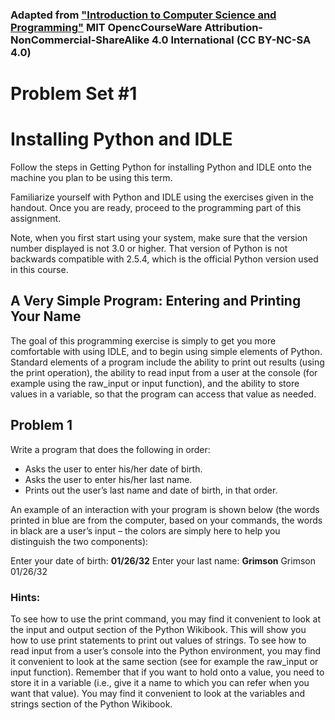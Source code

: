 ### Adapted from ["Introduction to Computer Science and Programming"](http://ocw.mit.edu/courses/electrical-engineering-and-computer-science/6-00sc-introduction-to-computer-science-and-programming-spring-2011/index.htm) MIT OpencCourseWare Attribution-NonCommercial-ShareAlike 4.0 International (CC BY-NC-SA 4.0)

# Problem Set #1

# Installing Python and IDLE
Follow the steps in Getting Python for installing Python and IDLE onto the machine you plan to be
using this term.

Familiarize yourself with Python and IDLE using the exercises given in the handout. Once you are
ready, proceed to the programming part of this assignment.

Note, when you first start using your system, make sure that the version number displayed is not 3.0 or
higher. That version of Python is not backwards compatible with 2.5.4, which is the official Python
version used in this course.

## A Very Simple Program: Entering and Printing Your Name
The goal of this programming exercise is simply to get you more comfortable with using IDLE, and to
begin using simple elements of Python. Standard elements of a program include the ability to print out
results (using the print operation), the ability to read input from a user at the console (for example using
the raw_input or input function), and the ability to store values in a variable, so that the program can
access that value as needed.

## Problem 1
Write a program that does the following in order:
- Asks the user to enter his/her date of birth.
- Asks the user to enter his/her last name.
- Prints out the user’s last name and date of birth, in that order. 

An example of an interaction with your program is shown below (the words printed in blue are from the
computer, based on your commands, the words in black are a user’s input – the colors are simply here to
help you distinguish the two components):

Enter your date of birth:
**01/26/32**
Enter your last name:
**Grimson**
Grimson 01/26/32

### Hints:
To see how to use the print command, you may find it convenient to look at the input and output section
of the Python Wikibook. This will show you how to use print statements to print out values of strings.
To see how to read input from a user’s console into the Python environment, you may find it convenient
to look at the same section (see for example the raw_input or input function).
Remember that if you want to hold onto a value, you need to store it in a variable (i.e., give it a name to
which you can refer when you want that value). You may find it convenient to look at the variables and
strings section of the Python Wikibook. 
